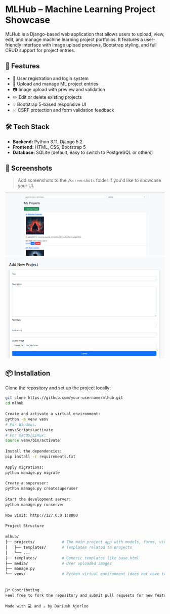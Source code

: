 # MLHub – Machine Learning Project Showcase

MLHub is a Django-based web application that allows users to upload, view, edit, and manage machine learning project portfolios. It features a user-friendly interface with image upload previews, Bootstrap styling, and full CRUD support for project entries.

## 🚀 Features

- 🔐 User registration and login system
- 📝 Upload and manage ML project entries
- 📷 Image upload with preview and validation
- ✏️ Edit or delete existing projects
- 💡 Bootstrap 5-based responsive UI
- ✅ CSRF protection and form validation feedback

## 🛠️ Tech Stack

- **Backend:** Python 3.11, Django 5.2
- **Frontend:** HTML, CSS, Bootstrap 5
- **Database:** SQLite (default, easy to switch to PostgreSQL or others)

## 📸 Screenshots

> Add screenshots to the `/screenshots` folder if you'd like to showcase your UI.

![Screenshot](mlhub/screenshots/screenshot1.png)
![Screenshot](mlhub/screenshots/screenshot2.png)

## 📦 Installation

Clone the repository and set up the project locally:

```bash
git clone https://github.com/your-username/mlhub.git
cd mlhub

Create and activate a virtual environment:
python -m venv venv
# For Windows:
venv\Scripts\activate
# For macOS/Linux:
source venv/bin/activate

Install the dependencies:
pip install -r requirements.txt

Apply migrations:
python manage.py migrate

Create a superuser:
python manage.py createsuperuser

Start the development server:
python manage.py runserver

Now visit: http://127.0.0.1:8000

Project Structure

mlhub/
├── projects/            # The main project app with models, forms, views
│   ├── templates/       # Templates related to projects
│   └── ...              
├── templates/           # Generic templates like base.html
├── media/               # User uploaded images
├── manage.py
└── venv/                # Python virtual environment (does not have to be inside git)


🙋‍♂️ Contributing
Feel free to fork the repository and submit pull requests for new features, improvements, or bug fixes.

Made with 💻 and ☕ by Dariush Ajorloo




